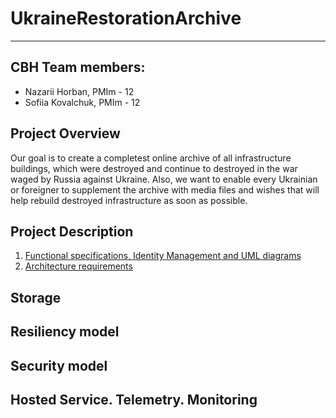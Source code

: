 # UkraineRestorationArchive
___
## СВН Team members:
  * Nazarii Horban, PMIm - 12
  * Sofiia Kovalchuk, PMIm - 12

## Project Overview
Our goal is to create a completest online archive of all infrastructure buildings, which were destroyed and continue to destroyed in the war waged by Russia against Ukraine. Also, we want to enable every Ukrainian or foreigner to supplement the archive with media files and wishes that will help rebuild destroyed infrastructure as soon as possible.

## Project Description
  1. [Functional specifications, Identity Management and UML diagrams](./docs/FunctionalSpecification.md)
  2. [Architecture requirements](./docs/Architecture.md)

## Storage

## Resiliency model

## Security model

## Hosted Service. Telemetry. Monitoring

